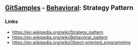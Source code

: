 ## [GitSamples](/../../tree/master) - [Behavioral](/../../tree/java-design-pattern/test/samples/behavioural): Strategy Pattern

### Links
* https://en.wikipedia.org/wiki/Strategy_pattern
* https://en.wikipedia.org/wiki/Behavioral_pattern
* https://en.wikipedia.org/wiki/Object-oriented_programming
